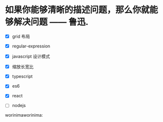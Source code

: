 # 如果你能够清晰的描述问题，那么你就能够解决问题 —— 鲁迅.

- [x] grid 布局
- [x] regular-expression
- [x] javascript 设计模式
- [x] 缩放长宽比
- [x] typescript
- [x] es6
- [x] react
- [ ] nodejs


worinimaworinima:

